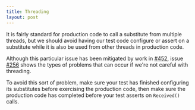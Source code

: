 ```yaml
---
title: Threading
layout: post
---
```


It is fairly standard for production code to call a substitute from multiple threads, but we should avoid having our test code configure or assert on a substitute while it is also be used from other threads in production code. 

Although this particular issue has been mitigated by work in [#452](https://github.com/nsubstitute/NSubstitute/pull/462), issue [#256](https://github.com/nsubstitute/NSubstitute/issues/256) shows the types of problems that can occur if we're not careful with threading.

To avoid this sort of problem, make sure your test has finished configuring its substitutes before exercising the production code, then make sure the production code has completed before your test asserts on `Received()` calls.